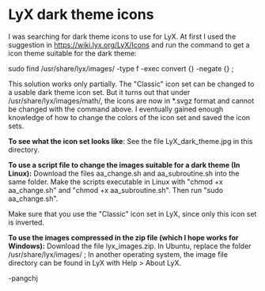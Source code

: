 # LyX dark theme icons

I was searching for dark theme icons to use for LyX. At first I used the suggestion in https://wiki.lyx.org/LyX/Icons and run the command to get a icon theme suitable for the dark theme:

sudo find /usr/share/lyx/images/ -type f -exec convert {} -negate {} ;

This solution works only partially. The "Classic" icon set can be changed to a usable dark theme icon set. But it turns out that under /usr/share/lyx/images/math/, the icons are now in *.svgz format and cannot be changed with the command above. I eventually gained enough knowledge of how to change the colors of the icon set and saved the icon sets.

**To see what the icon set looks like**: See the file LyX_dark_theme.jpg in this directory.

**To use a script file to change the images suitable for a dark theme (In Linux):** Download the files aa_change.sh and aa_subroutine.sh into the same folder. Make the scripts executable in Linux with "chmod +x aa_change.sh" and "chmod +x aa_subroutine.sh". Then run "sudo aa_change.sh".

Make sure that you use the "Classic" icon set in LyX, since only this icon set is inverted.

**To use the images compressed in the zip file (which I hope works for Windows):** Download the file lyx_images.zip. In Ubuntu, replace the folder /usr/share/lyx/images/ ; In another operating system, the image file directory can be found in LyX with Help > About LyX. 

-pangchj
